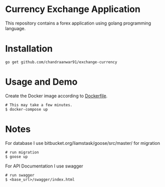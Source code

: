 # Currency Exchange Application

This repository contains a forex application using golang programming language.

# Installation
```shell
go get github.com/chandraanwar91/exchange-currency
```

# Usage and Demo

Create the Docker image according to [Dockerfile](Dockerfile).

```shell
# This may take a few minutes.
$ docker-compose up
```

# Notes
For database I use bitbucket.org/liamstask/goose/src/master/ for migration

```shell
# run migration 
$ goose up
```

For API Documentation I use swagger

```shell
# run swagger 
$ <base_url>/swagger/index.html
```

